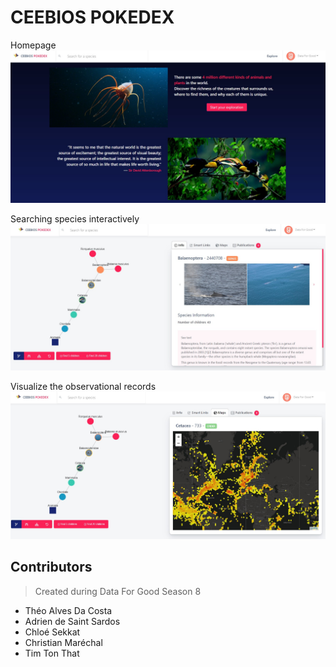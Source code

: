 # CEEBIOS POKEDEX
Homepage
![](assets/home.jpg)

Searching species interactively
![](assets/view1.jpg)

Visualize the observational records
![](assets/view2.jpg)

## Contributors
> Created during Data For Good Season 8
- Théo Alves Da Costa
- Adrien de Saint Sardos
- Chloé Sekkat
- Christian Maréchal
- Tim Ton That
